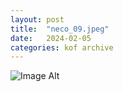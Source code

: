 ```yaml
---
layout:	post
title:	"neco_09.jpeg"
date:	2024-02-05
categories:	kof archive
---
```


![Image Alt](https://k0f.github.io/assets/neco_09.jpeg)
